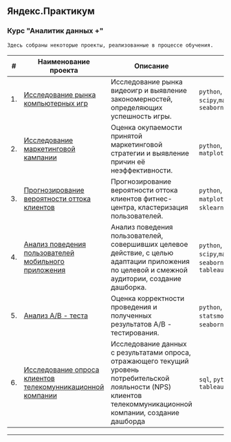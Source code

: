 ## Яндекс.Практикум
### Курс "Аналитик данных +"

`Здесь собраны некоторые проекты, реализованные в процессе обучения.`


    





    
| #    | Наименование проекта                | Описание                                                     | Стек                                                         |
| ---- | ------------------------------------------------------------ | ------------------------------------------------------------ | ------------------------------------------------------------ |
| 1.   | [Исследование рынка компьютерных игр](https://github.com/KristinaChu/Yandex_practicum_DA/tree/main/Game_analysis) |Исследование рынка видеоигр и выявление закономерностей, определяющих успешность игры.| `python`, `pandas`, `numpy`, `scipy`,`matplotlib`, `seaborn` |
| 2.   | [Исследование маркетинговой кампании](https://github.com/KristinaChu/Yandex_practicum_DA/tree/main/Marketing_campaign) |Оценка окупаемости принятой маркетинговой стратегии и выявление причин её неэффективности.|`python`, `pandas`, `numpy`, `matplotlib`|
| 3.   | [Прогнозирование вероятности оттока клиентов](https://github.com/KristinaChu/Yandex_practicum_DA/tree/main/ML_churn_prediction) |Прогнозирование вероятности оттока клиентов фитнес-центра, кластеризация пользователей.| `python`, `pandas`, `numpy`, `matplotlib`, `seaborn`, `sklearn`, `scipy` |
| 4.   | [Анализ поведения пользователей мобильного приложения](https://github.com/KristinaChu/Yandex_practicum_DA/tree/main/Mobile_app_analytics) |Анализ поведения пользователей, совершивших целевое действие, с целью адаптации приложения по целевой и смежной аудитории, создание дашборка.| `python`, `pandas`, `numpy`, `scipy`,`matplotlib`, `seaborn`, `plotly`, `tableau` |
| 5.   | [Анализ A/В - теста](https://github.com/KristinaChu/Yandex_practicum_DA/tree/main/A%7CB_test) |Оценка корректности проведения и полученных результатов A/В - тестирования. | `python`, `pandas`, `numpy`, `statsmodels`,`matplotlib`, `seaborn`, `plotly`  |
| 6.   | [Исследование опроса клиентов телекомунникационной компании](https://github.com/KristinaChu/Yandex_practicum_DA/tree/main/A%7CB_test) |Исследование данных с результатами опроса, отражающего текущий уровень потребительской лояльности (NPS) клиентов телекоммуникационной компании, создание дашборда |`sql`, `python`, `pandas`, `tableau` |
------
